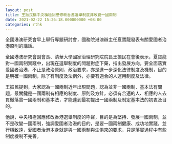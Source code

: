 ```yaml
---
layout: post
title: 王振民稱中央積極回應修改香港選舉制度非改變一國兩制
date: 2021-02-22 15:26:18.000000000 +08:00
categories: rthk
---
```


全國港澳研究會早上舉行專題研討會，國務院港澳辦主任夏寶龍發表有關愛國者治港原則的講話。

全國港澳研究會副會長、清華大學國家治理研究院院長王振民在會後表示，夏寶龍對一國兩制實踐中，出現在選舉制度的問題對症下藥，指出發展方向，要全面落實愛國者治港，不止是政治原則、政治要求，亦是進一步深化法律制度及機制，目的是明確一國兩制，除了有制度及法例外，亦要有適合的人運用制度及法律。

王振民提到，大家認為一國兩制近年出現問題，認為並非一國兩制、基本法有問題，最關鍵是一國兩制有相應的制度、原則及方針，必須有合適的人、相應的人去貫徹落實一國兩制和基本法，才能達到最初提出一國兩制及制定基本法的初衷及目的。

他說，中央積極回應修改香港選舉制度的呼聲，目的是為堅持、發展一國兩制，並不是改變一國兩制，強調愛國者治港的目的，是要一國兩制健康、成功地實踐，並行穩致遠，愛國者治港本身就是與一國兩制與生俱來的要求，只是落實過程中有些制度機制不完善。
